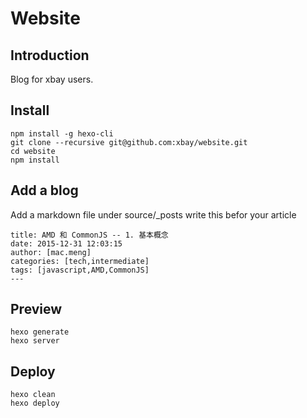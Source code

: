 Website
=======

Introduction
------------
Blog for xbay users.

Install
-------

    npm install -g hexo-cli
    git clone --recursive git@github.com:xbay/website.git
    cd website
    npm install

Add a blog
----------
Add a markdown file under source/_posts
write this befor your article

    title: AMD 和 CommonJS -- 1. 基本概念
    date: 2015-12-31 12:03:15
    author: [mac.meng]
    categories: [tech,intermediate]
    tags: [javascript,AMD,CommonJS]
    ---

Preview
-------

    hexo generate
    hexo server

Deploy
------

    hexo clean
    hexo deploy


